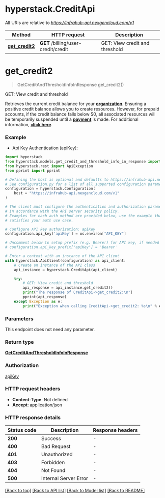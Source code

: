 # hyperstack.CreditApi

All URIs are relative to *https://infrahub-api.nexgencloud.com/v1*

Method | HTTP request | Description
------------- | ------------- | -------------
[**get_credit2**](CreditApi.md#get_credit2) | **GET** /billing/user-credit/credit | GET: View credit and threshold


# **get_credit2**
> GetCreditAndThresholdInfoInResponse get_credit2()

GET: View credit and threshold

Retrieves the current credit balance for your [**organization**](/docs/rbac/organization). Ensuring a positive credit balance allows you to create resources. However, for prepaid accounts, if the credit balance falls below $0, all associated resources will be temporarily suspended until a [**payment**](/docs/api-reference/billing-resources/create-payment) is made. For additional information, [**click here**](None/docs/api-reference/billing-resources/retrieve-credit-balance/).

### Example

* Api Key Authentication (apiKey):

```python
import hyperstack
from hyperstack.models.get_credit_and_threshold_info_in_response import GetCreditAndThresholdInfoInResponse
from hyperstack.rest import ApiException
from pprint import pprint

# Defining the host is optional and defaults to https://infrahub-api.nexgencloud.com/v1
# See configuration.py for a list of all supported configuration parameters.
configuration = hyperstack.Configuration(
    host = "https://infrahub-api.nexgencloud.com/v1"
)

# The client must configure the authentication and authorization parameters
# in accordance with the API server security policy.
# Examples for each auth method are provided below, use the example that
# satisfies your auth use case.

# Configure API key authorization: apiKey
configuration.api_key['apiKey'] = os.environ["API_KEY"]

# Uncomment below to setup prefix (e.g. Bearer) for API key, if needed
# configuration.api_key_prefix['apiKey'] = 'Bearer'

# Enter a context with an instance of the API client
with hyperstack.ApiClient(configuration) as api_client:
    # Create an instance of the API class
    api_instance = hyperstack.CreditApi(api_client)

    try:
        # GET: View credit and threshold
        api_response = api_instance.get_credit2()
        print("The response of CreditApi->get_credit2:\n")
        pprint(api_response)
    except Exception as e:
        print("Exception when calling CreditApi->get_credit2: %s\n" % e)
```



### Parameters

This endpoint does not need any parameter.

### Return type

[**GetCreditAndThresholdInfoInResponse**](GetCreditAndThresholdInfoInResponse.md)

### Authorization

[apiKey](../README.md#apiKey)

### HTTP request headers

 - **Content-Type**: Not defined
 - **Accept**: application/json

### HTTP response details

| Status code | Description | Response headers |
|-------------|-------------|------------------|
**200** | Success |  -  |
**400** | Bad Request |  -  |
**401** | Unauthorized |  -  |
**403** | Forbidden |  -  |
**404** | Not Found |  -  |
**500** | Internal Server Error |  -  |

[[Back to top]](#) [[Back to API list]](../README.md#documentation-for-api-endpoints) [[Back to Model list]](../README.md#documentation-for-models) [[Back to README]](../README.md)

